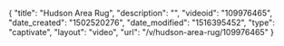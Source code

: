 {
    "title": "Hudson Area Rug",
    "description": "",
    "videoid": "109976465",
    "date_created": "1502520276",
    "date_modified": "1516395452",
    "type": "captivate",
    "layout": "video",
    "url": "\/v\/hudson-area-rug\/109976465"
}